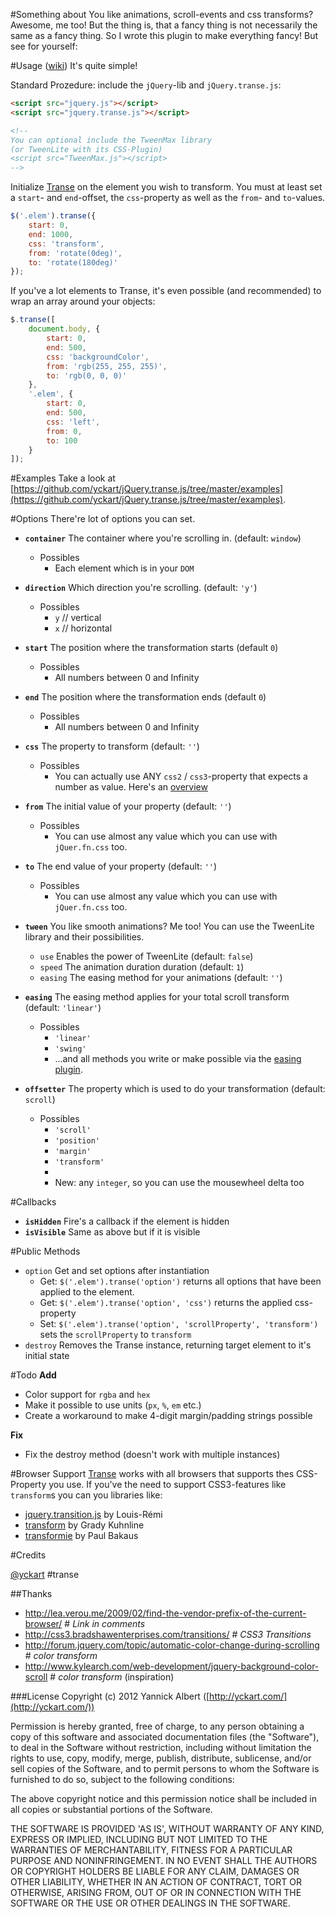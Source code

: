 #Something about
You like animations, scroll-events and css transforms? Awesome, me too! But the thing is, that a fancy thing is not necessarily the same as a fancy thing. So I wrote this plugin to make everything fancy! But see for yourself:

#Usage ([wiki](https://github.com/yckart/jquery.transe.js/wiki))
It's quite simple!

Standard Prozedure: include the `jQuery`-lib and `jQuery.transe.js`:
```html
<script src="jquery.js"></script>
<script src="jquery.transe.js"></script>

<!--
You can optional include the TweenMax library
(or TweenLite with its CSS-Plugin)
<script src="TweenMax.js"></script>
-->
```

Initialize [Transe](http://github.com/yckart/jquery.transe.js) on the element you wish to transform.
You must at least set a `start`- and `end`-offset, the `css`-property as well as the `from`- and `to`-values.
```javascript
$('.elem').transe({
    start: 0,
    end: 1000,
    css: 'transform',
    from: 'rotate(0deg)',
    to: 'rotate(180deg)'
});
```

If you've a lot elements to Transe, it's even possible (and recommended) to wrap an array around your objects:

```javascript
$.transe([
    document.body, {
        start: 0,
        end: 500,
        css: 'backgroundColor',
        from: 'rgb(255, 255, 255)',
        to: 'rgb(0, 0, 0)'
    },
    '.elem', {
        start: 0,
        end: 500,
        css: 'left',
        from: 0,
        to: 100
    }
]);
```

#Examples
Take a look at [https://github.com/yckart/jQuery.transe.js/tree/master/examples](https://github.com/yckart/jQuery.transe.js/tree/master/examples).


#Options
There're lot of options you can set.

* <b>`container`</b> The container where you're scrolling in. (default: `window`)
    * Possibles
        * Each element which is in your `DOM`

* <b>`direction`</b> Which direction you're scrolling. (default: `'y'`)
    * Possibles
        * `y` // vertical
        * `x` // horizontal

* <b>`start`</b> The position where the transformation starts (default `0`)
    * Possibles
        * All numbers between 0 and Infinity

* <b>`end`</b> The position where the transformation ends (default `0`)
    * Possibles
        * All numbers between 0 and Infinity

* <b>`css`</b> The property to transform (default: `''`)
    * Possibles
        * You can actually use ANY `css2` / `css3`-property that expects a number as value. Here's an [overview](https://github.com/yckart/jQuery.transe.js/wiki/Properties)

* <b>`from`</b> The initial value of your property (default: `''`)
    * Possibles
        * You can use almost any value which you can use with `jQuer.fn.css` too.

* <b>`to`</b> The end value of your property (default: `''`)
    * Possibles
        * You can use almost any value which you can use with `jQuer.fn.css` too.

* <b>`tween`</b> You like smooth animations? Me too! You can use the TweenLite library and their possibilities.
    * `use` Enables the power of TweenLite (default: `false`)
    * `speed` The animation duration duration (default: `1`)
    * `easing` The easing method for your animations (default: `''`)

* <b>`easing`</b> The easing method applies for your total scroll transform (default: `'linear'`)
    * Possibles
        * `'linear'`
        * `'swing'`
        * ...and all methods you write or make possible via the [easing plugin](http://gsgd.co.uk/sandbox/jquery/easing/).

* <b>`offsetter`</b> The property which is used to do your transformation (default: `scroll`)
    * Possibles
        * `'scroll'`
        * `'position'`
        * `'margin'`
        * `'transform'`
        * 
        * New: any `integer`, so you can use the mousewheel delta too

#Callbacks
* <b>`isHidden`</b> Fire's a callback if the element is hidden
* <b>`isVisible`</b> Same as above but if it is visible

#Public Methods
* `option` Get and set options after instantiation
    * Get: `$('.elem').transe('option')` returns all options that have been applied to the element.
    * Get: `$('.elem').transe('option', 'css')` returns the applied css-property
    * Set: `$('.elem').transe('option', 'scrollProperty', 'transform')` sets the `scrollProperty` to `transform`
* `destroy` Removes the Transe instance, returning target element to it's initial state

#Todo
**Add**
* Color support for `rgba` and `hex`
* Make it possible to use units (`px`, `%`, `em` etc.)
* Create a workaround to make 4-digit margin/padding strings possible

**Fix**
* Fix the destroy method (doesn't work with multiple instances)

#Browser Support
[Transe](http://github.com/yckart/jquery.transe.js) works with all browsers that supports thes CSS-Property you use. If you've the need to support CSS3-features like `transform`s you can you libraries like:
* [jquery.transition.js](https://github.com/louisremi/jquery.transition.js) by Louis-Rémi
* [transform](https://github.com/heygrady/transform) by Grady Kuhnline
* [transformie](https://github.com/pbakaus/transformie) by Paul Bakaus

#Credits

[@yckart](http://twitter.com/yckart/) #transe


##Thanks
- http://lea.verou.me/2009/02/find-the-vendor-prefix-of-the-current-browser/ # *Link in comments*
- http://css3.bradshawenterprises.com/transitions/ # *CSS3 Transitions*
- http://forum.jquery.com/topic/automatic-color-change-during-scrolling # *color transform*
- http://www.kylearch.com/web-development/jquery-background-color-scroll # *color transform* (inspiration)


###License
Copyright (c) 2012 Yannick Albert ([http://yckart.com/](http://yckart.com/))

Permission is hereby granted, free of charge, to any person obtaining a copy of this software and associated documentation files (the "Software"), to deal in the Software without restriction, including without limitation the rights to use, copy, modify, merge, publish, distribute, sublicense, and/or sell copies of the Software, and to permit persons to whom the Software is furnished to do so, subject to the following conditions:

The above copyright notice and this permission notice shall be included in all copies or substantial portions of the Software.

THE SOFTWARE IS PROVIDED 'AS IS', WITHOUT WARRANTY OF ANY KIND, EXPRESS OR IMPLIED, INCLUDING BUT NOT LIMITED TO THE WARRANTIES OF MERCHANTABILITY, FITNESS FOR A PARTICULAR PURPOSE AND NONINFRINGEMENT. IN NO EVENT SHALL THE AUTHORS OR COPYRIGHT HOLDERS BE LIABLE FOR ANY CLAIM, DAMAGES OR OTHER LIABILITY, WHETHER IN AN ACTION OF CONTRACT, TORT OR OTHERWISE, ARISING FROM, OUT OF OR IN CONNECTION WITH THE SOFTWARE OR THE USE OR OTHER DEALINGS IN THE SOFTWARE.
